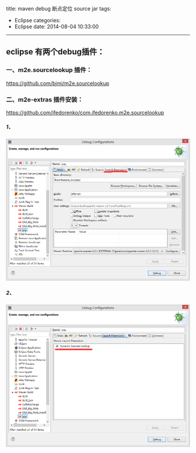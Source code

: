 title: maven debug 断点定位 source jar
tags:
  - Eclipse
categories:
  - Eclipse
date: 2014-08-04 10:33:00
---
## eclipse 有两个debug插件：
### 一、m2e.sourcelookup 插件：
https://github.com/bjmi/m2e.sourcelookup
### 二、m2e-extras 插件安装：
https://github.com/ifedorenko/com.ifedorenko.m2e.sourcelookup
##### 1、
![选择](/img/20140812122250.png)
##### 2、
![√勾选](/img/20140812122118.png)


